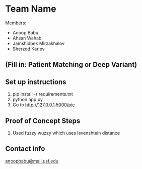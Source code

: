 # Team Name
Members:
- Anoop Babu
- Ahsan Wahab
- Jamshidbek Mirzakhalov
- Sherzod Kariev

## (Fill in: Patient Matching or Deep Variant)

## Set up instructions
1. pip install -r requirements.txt
2. python app.py
3. Go to http://127.0.0.1:5000/pie

## Proof of Concept Steps
1. Used fuzzy wuzzy which uses levenshtein distance

## Contact info
anoopbabu@mail.usf.edu